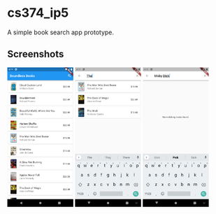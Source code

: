 # cs374_ip5

A simple book search app prototype.

## Screenshots
<img src="https://github.com/timlassiter11/CS374_IP5/blob/assets/home.png?raw=true" width="30%"></img>
<img src="https://github.com/timlassiter11/CS374_IP5/blob/assets/search.png?raw=true" width="30%"></img>
<img src="https://github.com/timlassiter11/CS374_IP5/blob/assets/search_no_results.png?raw=true" width="30%"></img> 
